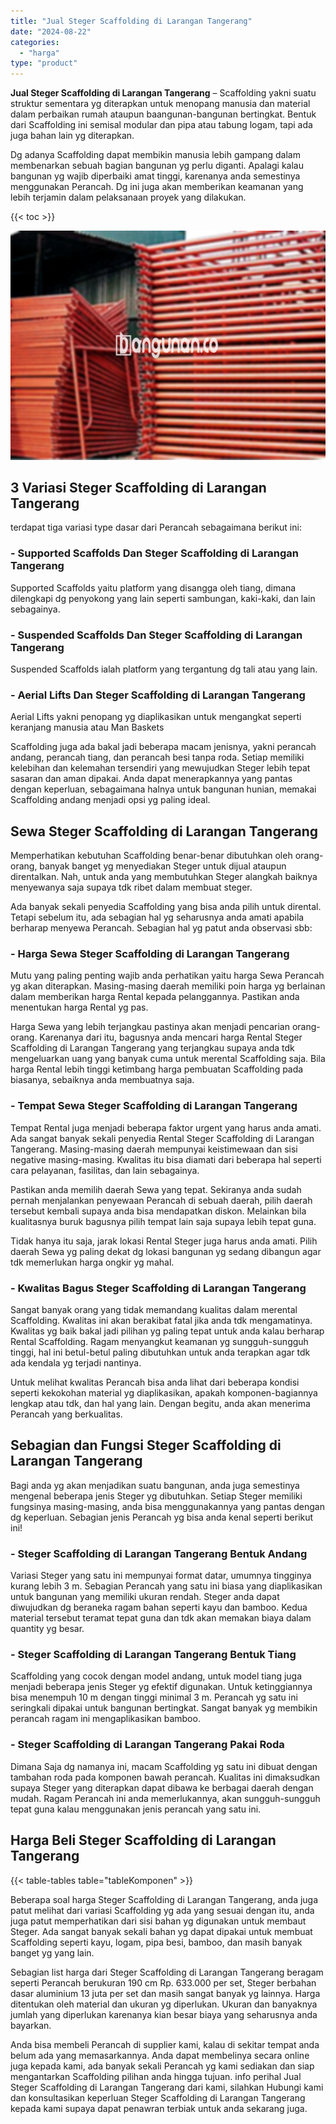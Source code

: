 ```yaml
---
title: "Jual Steger Scaffolding di Larangan Tangerang"
date: "2024-08-22"
categories: 
  - "harga"
type: "product"
---
```


**Jual Steger Scaffolding di Larangan Tangerang** – Scaffolding yakni suatu struktur sementara yg diterapkan untuk menopang manusia dan material dalam perbaikan rumah ataupun baangunan-bangunan bertingkat. Bentuk dari Scaffolding ini semisal modular dan pipa atau tabung logam, tapi ada juga bahan lain yg diterapkan.

Dg adanya Scaffolding dapat membikin manusia lebih gampang dalam membenarkan sebuah bagian bangunan yg perlu diganti. Apalagi kalau bangunan yg wajib diperbaiki amat tinggi, karenanya anda semestinya menggunakan Perancah. Dg ini juga akan memberikan keamanan yang lebih terjamin dalam pelaksanaan proyek yang dilakukan.

{{< toc >}}

![Jual Steger Scaffolding di Larangan Tangerang](/images/sewa-scaffolding-steger-16.png)

## 3 Variasi Steger Scaffolding di Larangan Tangerang

terdapat tiga variasi type dasar dari Perancah sebagaimana berikut ini:

### \- Supported Scaffolds Dan Steger Scaffolding di Larangan Tangerang

Supported Scaffolds yaitu platform yang disangga oleh tiang, dimana dilengkapi dg penyokong yang lain seperti sambungan, kaki-kaki, dan lain sebagainya.

### \- Suspended Scaffolds Dan Steger Scaffolding di Larangan Tangerang

Suspended Scaffolds ialah platform yang tergantung dg tali atau yang lain.

### \- Aerial Lifts Dan Steger Scaffolding di Larangan Tangerang

Aerial Lifts yakni penopang yg diaplikasikan untuk mengangkat seperti keranjang manusia atau Man Baskets

Scaffolding juga ada bakal jadi beberapa macam jenisnya, yakni perancah andang, perancah tiang, dan perancah besi tanpa roda. Setiap memiliki kelebihan dan kelemahan tersendiri yang mewujudkan Steger lebih tepat sasaran dan aman dipakai. Anda dapat menerapkannya yang pantas dengan keperluan, sebagaimana halnya untuk bangunan hunian, memakai Scaffolding andang menjadi opsi yg paling ideal.

## Sewa Steger Scaffolding di Larangan Tangerang

Memperhatikan kebutuhan Scaffolding benar-benar dibutuhkan oleh orang-orang, banyak banget yg menyediakan Steger untuk dijual ataupun direntalkan. Nah, untuk anda yang membutuhkan Steger alangkah baiknya menyewanya saja supaya tdk ribet dalam membuat steger.

Ada banyak sekali penyedia Scaffolding yang bisa anda pilih untuk dirental. Tetapi sebelum itu, ada sebagian hal yg seharusnya anda amati apabila berharap menyewa Perancah. Sebagian hal yg patut anda observasi sbb:

### \- Harga Sewa Steger Scaffolding di Larangan Tangerang

Mutu yang paling penting wajib anda perhatikan yaitu harga Sewa Perancah yg akan diterapkan. Masing-masing daerah memiliki poin harga yg berlainan dalam memberikan harga Rental kepada pelanggannya. Pastikan anda menentukan harga Rental yg pas.

Harga Sewa yang lebih terjangkau pastinya akan menjadi pencarian orang-orang. Karenanya dari itu, bagusnya anda mencari harga Rental Steger Scaffolding di Larangan Tangerang yang terjangkau supaya anda tdk mengeluarkan uang yang banyak cuma untuk merental Scaffolding saja. Bila harga Rental lebih tinggi ketimbang harga pembuatan Scaffolding pada biasanya, sebaiknya anda membuatnya saja.

### \- Tempat Sewa Steger Scaffolding di Larangan Tangerang

Tempat Rental juga menjadi beberapa faktor urgent yang harus anda amati. Ada sangat banyak sekali penyedia Rental Steger Scaffolding di Larangan Tangerang. Masing-masing daerah mempunyai keistimewaan dan sisi negative masing-masing. Kwalitas itu bisa diamati dari beberapa hal seperti cara pelayanan, fasilitas, dan lain sebagainya.

Pastikan anda memilih daerah Sewa yang tepat. Sekiranya anda sudah pernah menjalankan penyewaan Perancah di sebuah daerah, pilih daerah tersebut kembali supaya anda bisa mendapatkan diskon. Melainkan bila kualitasnya buruk bagusnya pilih tempat lain saja supaya lebih tepat guna.

Tidak hanya itu saja, jarak lokasi Rental Steger juga harus anda amati. Pilih daerah Sewa yg paling dekat dg lokasi bangunan yg sedang dibangun agar tdk memerlukan harga ongkir yg mahal.

### \- Kwalitas Bagus Steger Scaffolding di Larangan Tangerang

Sangat banyak orang yang tidak memandang kualitas dalam merental Scaffolding. Kwalitas ini akan berakibat fatal jika anda tdk mengamatinya. Kwalitas yg baik bakal jadi pilihan yg paling tepat untuk anda kalau berharap Rental Scaffolding. Ragam menyangkut keamanan yg sungguh-sungguh tinggi, hal ini betul-betul paling dibutuhkan untuk anda terapkan agar tdk ada kendala yg terjadi nantinya.

Untuk melihat kwalitas Perancah bisa anda lihat dari beberapa kondisi seperti kekokohan material yg diaplikasikan, apakah komponen-bagiannya lengkap atau tdk, dan hal yang lain. Dengan begitu, anda akan menerima Perancah yang berkualitas.

## Sebagian dan Fungsi Steger Scaffolding di Larangan Tangerang

Bagi anda yg akan menjadikan suatu bangunan, anda juga semestinya mengenal beberapa jenis Steger yg dibutuhkan. Setiap Steger memiliki fungsinya masing-masing, anda bisa menggunakannya yang pantas dengan dg keperluan. Sebagian jenis Perancah yg bisa anda kenal seperti berikut ini!

### \- Steger Scaffolding di Larangan Tangerang Bentuk Andang

Variasi Steger yang satu ini mempunyai format datar, umumnya tingginya kurang lebih 3 m. Sebagian Perancah yang satu ini biasa yang diaplikasikan untuk bangunan yang memiliki ukuran rendah. Steger anda dapat diwujudkan dg beraneka ragam bahan seperti kayu dan bamboo. Kedua material tersebut teramat tepat guna dan tdk akan memakan biaya dalam quantity yg besar.

### \- Steger Scaffolding di Larangan Tangerang Bentuk Tiang

Scaffolding yang cocok dengan model andang, untuk model tiang juga menjadi beberapa jenis Steger yg efektif digunakan. Untuk ketinggiannya bisa menempuh 10 m dengan tinggi minimal 3 m. Perancah yg satu ini seringkali dipakai untuk bangunan bertingkat. Sangat banyak yg membikin perancah ragam ini mengaplikasikan bamboo.

### \- Steger Scaffolding di Larangan Tangerang Pakai Roda

Dimana Saja dg namanya ini, macam Scaffolding yg satu ini dibuat dengan tambahan roda pada komponen bawah perancah. Kualitas ini dimaksudkan supaya Steger yang diterapkan dapat dibawa ke berbagai daerah dengan mudah. Ragam Perancah ini anda memerlukannya, akan sungguh-sungguh tepat guna kalau menggunakan jenis perancah yang satu ini.

## Harga Beli Steger Scaffolding di Larangan Tangerang

{{< table-tables table="tableKomponen" >}}

Beberapa soal harga Steger Scaffolding di Larangan Tangerang, anda juga patut melihat dari variasi Scaffolding yg ada yang sesuai dengan itu, anda juga patut memperhatikan dari sisi bahan yg digunakan untuk membaut Steger. Ada sangat banyak sekali bahan yg dapat dipakai untuk membuat Scaffolding seperti kayu, logam, pipa besi, bamboo, dan masih banyak banget yg yang lain.

Sebagian list harga dari Steger Scaffolding di Larangan Tangerang beragam seperti Perancah berukuran 190 cm Rp. 633.000 per set, Steger berbahan dasar aluminium 13 juta per set dan masih sangat banyak yg lainnya. Harga ditentukan oleh material dan ukuran yg diperlukan. Ukuran dan banyaknya jumlah yang diperlukan karenanya kian besar biaya yang seharusnya anda bayarkan.

Anda bisa membeli Perancah di supplier kami, kalau di sekitar tempat anda belum ada yang memasarkannya. Anda dapat membelinya secara online juga kepada kami, ada banyak sekali Perancah yg kami sediakan dan siap mengantarkan Scaffolding pilihan anda hingga tujuan. info perihal Jual Steger Scaffolding di Larangan Tangerang dari kami, silahkan Hubungi kami dan konsultasikan keperluan Steger Scaffolding di Larangan Tangerang kepada kami supaya dapat penawran terbiak untuk anda sekarang juga.
